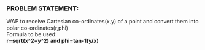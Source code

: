 ### PROBLEM STATEMENT:

WAP to receive Cartesian co-ordinates(x,y) of a point and convert them into polar co-ordinates(r,phi)
      <br>Formula to be used:
                              <br />**r=sqrt(x^2+y^2) and phi=tan-1(y/x)**
